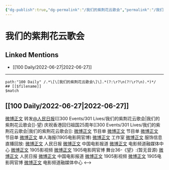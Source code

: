 ```yaml
---
{"dg-publish":true,"dg-permalink":"/我们的紫荆花云歌会","permalink":"/我们的紫荆花云歌会/","created":"2022-12-04T23:36:11.000+08:00","updated":"2023-01-04T13:36:16.013+08:00"}
---
```


# 我们的紫荆花云歌会

## Linked Mentions
- [[100 Daily/2022-06-27\|2022-06-27]]


---

```expander
path:"100 Daily" /.*\[\[我们的紫荆花云歌会\]\].*(?:\r?\n(?!\r?\n).*)*/
## [[$filename]]
$match
```
## [[100 Daily/2022-06-27\|2022-06-27]]
[微博正文](https://weibo.com/1736988591/LzIewnBHU) 转发[@人民日报](https://weibo.com/n/%E4%BA%BA%E6%B0%91%E6%97%A5%E6%8A%A5)([[300 Events/301 Lives/我们的紫荆花云歌会\|我们的紫荆花云歌会]]-望)
庆祝香港回归祖国25周年[[300 Events/301 Lives/我们的紫荆花云歌会\|我们的紫荆花云歌会]]:
[微博正文](https://weibo.com/1261788454/LzGehcK2O) 节目单
[微博正文](https://weibo.com/6495544869/LzGfpu2f1) 节目单
[微博正文](https://weibo.com/1635270132/LzGeEv2bC) 节目单
[微博正文](https://weibo.com/1635270132/LzEv2DogY) 单人海报(1905电影网官博)
[微博正文](https://weibo.com/7478855230/LzG4g4f9T) 工作室
[微博正文](https://weibo.com/7710473200/LzGnNBgub) 服饰信息
直播回放:
[微博正文](https://weibo.com/2803301701/LzGRjgpQH) 人民日报
[微博正文](https://weibo.com/1261788454/LzF3DkpPN) 中国电影报道
[微博正文](https://weibo.com/6495544869/LzF11BNJT) 电影频道融媒体中心
[微博正文](https://weibo.com/1855757243/LzF9geAKc) 1905影视频
[微博正文](https://weibo.com/1635270132/LzF2w8sfe) 1905电影网官博
舞台36-《望》:(暂无音源)
[微博正文](https://weibo.com/2803301701/LzI4zBzrv) 人民日报
[微博正文](https://weibo.com/1261788454/LzI8DqvvN) 中国电影报道
[微博正文](https://weibo.com/1855757243/LzIc9b3AE) 1905影视频
[微博正文](https://weibo.com/1635270132/LzIcGfCJM) 1905电影网官博
[微博正文](https://weibo.com/6495544869/LzIdhgfpK) 电影频道融媒体中心
<-->